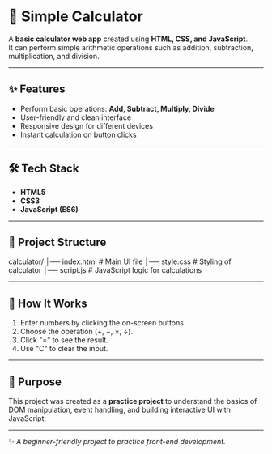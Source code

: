 # 🧮 Simple Calculator  

A **basic calculator web app** created using **HTML, CSS, and JavaScript**.  
It can perform simple arithmetic operations such as addition, subtraction, multiplication, and division.  

---

## ✨ Features  
- Perform basic operations: **Add, Subtract, Multiply, Divide**  
- User-friendly and clean interface  
- Responsive design for different devices  
- Instant calculation on button clicks  

---

## 🛠️ Tech Stack  
- **HTML5**  
- **CSS3**  
- **JavaScript (ES6)**  

---

## 📂 Project Structure  
calculator/
│── index.html # Main UI file
│── style.css # Styling of calculator
│── script.js # JavaScript logic for calculations


---

## 🚀 How It Works  
1. Enter numbers by clicking the on-screen buttons.  
2. Choose the operation (+, −, ×, ÷).  
3. Click "=" to see the result.  
4. Use "C" to clear the input.  

---

## 🎯 Purpose  
This project was created as a **practice project** to understand the basics of DOM manipulation, event handling, and building interactive UI with JavaScript.  

---
✨ *A beginner-friendly project to practice front-end development.*  
